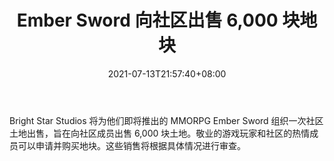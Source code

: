 ﻿---
title: "Ember Sword 向社区出售 6,000 块地块"
date: 2021-07-13T21:57:40+08:00
lastmod: 2021-07-13T16:45:40+08:00
draft: false
authors: ["Ross"]
description: "Bright Star Studios 将为他们即将推出的 MMORPG Ember Sword 组织一次社区土地出售，旨在向社区成员出售 6,000 块土地。敬业的游戏玩家和社区的热情成员可以申请并购买地块。这些销售将根据具体情况进行审查。"
featuredImage: "ember-sword-to-sell-6000-land-plots-to-community.png"
tags: ["Card","卡牌游戏","Play to Earn"]
categories: ["news"]
news: ["卡牌游戏"]
weight: 
lightgallery: true
pinned: false
recommend: false
recommend1: false
---

Bright Star Studios 将为他们即将推出的 MMORPG Ember Sword 组织一次社区土地出售，旨在向社区成员出售 6,000 块土地。敬业的游戏玩家和社区的热情成员可以申请并购买地块。这些销售将根据具体情况进行审查。

<!--more-->

